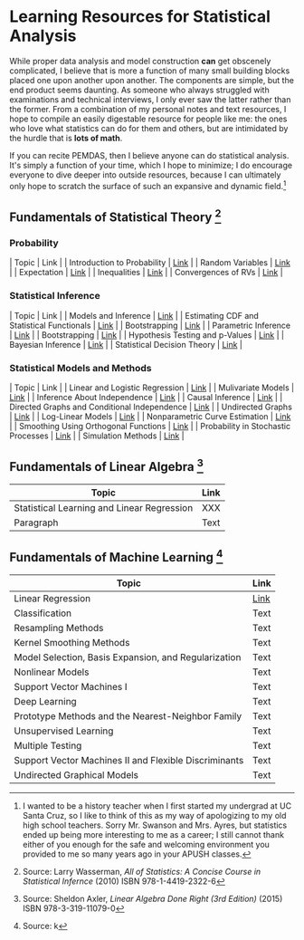 # Learning Resources for Statistical Analysis


While proper data analysis and model construction **can** get obscenely complicated, I believe that is more a function of many small building blocks placed one upon another upon another. The components are simple, but the end product seems daunting. As someone who always struggled with examinations and technical interviews, I only ever saw the latter rather than the former. From a combination of my personal notes and text resources, I hope to compile an easily digestable resource for people like me: the ones who love what statistics can do for them and others, but are intimidated by the hurdle that is **lots of math**.

If you can recite PEMDAS, then I believe anyone can do statistical analysis. It's simply a function of your time, which I hope to minimize; I do encourage everyone to dive deeper into outside resources, because I can ultimately only hope to scratch the surface of such an expansive and dynamic field.[^1]

[^1]: I wanted to be a history teacher when I first started my undergrad at UC Santa Cruz, so I like to think of this as my way of apologizing to my old high school teachers. Sorry Mr. Swanson and Mrs. Ayres, but statistics ended up being more interesting to me as a career; I still cannot thank either of you enough for the safe and welcoming environment you provided to me so many years ago in your APUSH classes.

## Fundamentals of Statistical Theory [^2]

[^2]: Source: Larry Wasserman, *All of Statistics: A Concise Course in Statistical Infernce* (2010) ISBN 978-1-4419-2322-6

### Probability
| Topic | Link |
| Introduction to Probability | [Link]() |
| Random Variables | [Link]() | 
| Expectation | [Link]() |
| Inequalities | [Link]() |
| Convergences of RVs | [Link]() |

### Statistical Inference
| Topic | Link |
| Models and Inference | [Link]() |
| Estimating CDF and Statistical Functionals | [Link]() |
| Bootstrapping | [Link]() |
| Parametric Inference | [Link]() |
| Bootstrapping | [Link]() |
| Hypothesis Testing and p-Values | [Link]() |
| Bayesian Inference | [Link]() |
| Statistical Decision Theory | [Link]() |

### Statistical Models and Methods
| Topic | Link |
| Linear and Logistic Regression | [Link]() |
| Mulivariate Models | [Link]() |
| Inference About Independence | [Link]() |
| Causal Inference | [Link]() |
| Directed Graphs and Conditional Independence | [Link]() |
| Undirected Graphs | [Link]() |
| Log-Linear Models | [Link]() |
| Nonparametric Curve Estimation | [Link]() |
| Smoothing Using Orthogonal Functions | [Link]() |
| Probability in Stochastic Processes | [Link]() |
| Simulation Methods | [Link]() |

## Fundamentals of Linear Algebra [^3]

[^3]: Source: Sheldon Axler, *Linear Algebra Done Right (3rd Edition)* (2015) ISBN 978-3-319-11079-0

| Topic | Link |
| ----------- | ----------- |
| Statistical Learning and Linear Regression | XXX |
| Paragraph | Text | 


## Fundamentals of Machine Learning [^4]

[^4]: Source: k

| Topic | Link |
| ----------- | ----------- |
| Linear Regression | [Link](https://tanner-woods.github.io/Learning_Resources/Statistical_Learning/Statistical_Learning_and_Linear_Regression.html) |
| Classification | Text | 
| Resampling Methods | Text | 
| Kernel Smoothing Methods | Text | 
| Model Selection, Basis Expansion, and Regularization | Text | 
| Nonlinear Models | Text | 
| Support Vector Machines I | Text |
| Deep Learning | Text |
| Prototype Methods and the Nearest-Neighbor Family | Text |
| Unsupervised Learning | Text |
| Multiple Testing | Text |
| Support Vector Machines II and Flexible Discriminants | Text |
| Undirected Graphical Models | Text |

